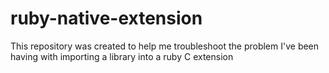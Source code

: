 ruby-native-extension
=====================

This repository was created to help me troubleshoot the problem I've been having with importing a library into a ruby C extension